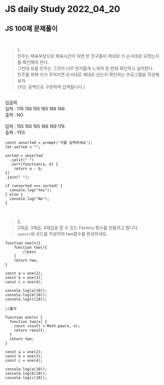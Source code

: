 # JS daily Study 2022_04_20 <br>
## JS 100제 문제풀이 <br>
<br>

>1.<br>
민주는 체육부장으로 체육시간이 되면 반 친구들이 제대로 키 순서대로 모였는지를 확인해야 한다.<br> 
그런데 요즘 민주는 그것이 너무 번거롭게 느껴져 한 번에 확인하고 싶어한다.<br> 
민주를 위해 키가 주어지면 순서대로 제대로 섰는지 확인하는 프로그램을 작성해보자.<br>
(키는 공백으로 구분하여 입력됩니다.)<br>
<br>
입출력<br>
입력 : 176 156 155 165 166 169<br>
출력 : NO<br>
<br>
입력 : 155 156 165 166 169 176<br>
출력 : YES

```
const unsorted = prompt('키를 입력하세요');
let sorted = "";

sorted = unsorted
  .split(" ")
  .sort(function(a, b) {
    return a - b;
})
.join(" ");

if (unsorted === sorted) {
  console.log("Yes");
} else {
  console.log("No");
}
```
<br>

>2.<br>
2제곱, 3제곱, 4제곱을 할 수 있는 Factory 함수를 만들려고 합니다.<br> 
```<pass>```에 코드를 작성하여 two함수를 완성하세요.
```
function one(n){
    function two(){
        //pass
    }
    return two;
}

const a = one(2);
const b = one(3);
const c = one(4);

console.log(a(10));
console.log(b(10));
console.log(c(10));
```

```
//풀이

function one(n) {
  function two(x) {
    const result = Math.pow(x, n);
    return result;
  }
  return two;
}

const a = one(2);
const b = one(3);
const c = one(4);

console.log(a(10));
console.log(b(10));
console.log(c(10));
```
